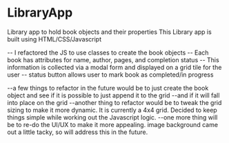 # LibraryApp
Library app to hold book objects and their properties
This Library app is built using HTML/CSS/Javascript

-- I refactored the JS to use classes to create the book objects
-- Each book has attributes for name, author, pages, and completion status
-- This information is collected via a modal form and displayed on a grid tile for the user
-- status button allows user to mark book as completed/in progress

--a few things to refactor in the future would be to just create the book object and see if it is possible to just append it to the grid
  --and if it will fall into place on the grid
--another thing to refactor would be to tweak the grid sizing to make it more dynamic. It is currently a 4x4 grid. Decided to keep things simple while working out the Javascript logic.
--one more thing will be to re-do the UI/UX to make it more appealing. image background came out a little tacky, so will address this in the future. 